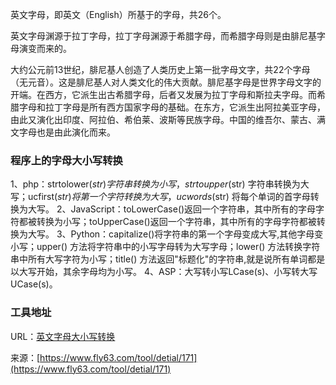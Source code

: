 英文字母，即英文（English）所基于的字母，共26个。

英文字母渊源于拉丁字母，拉丁字母渊源于希腊字母，而希腊字母则是由腓尼基字母演变而来的。

大约公元前13世纪，腓尼基人创造了人类历史上第一批字母文字，共22个字母（无元音）。这是腓尼基人对人类文化的伟大贡献。腓尼基字母是世界字母文字的开端。在西方，它派生出古希腊字母，后者又发展为拉丁字母和斯拉夫字母。而希腊字母和拉丁字母是所有西方国家字母的基础。在东方，它派生出阿拉美亚字母，由此又演化出印度、阿拉伯、希伯莱、波斯等民族字母。中国的维吾尔、蒙古、满文字母也是由此演化而来。

### 程序上的字母大小写转换
1、php：strtolower($str) 字符串转换为小写，strtoupper($str) 字符串转换为大写；ucfirst($str) 将第一个字符转换为大写，ucwords($str) 将每个单词的首字母转换为大写。
2、JavaScript：toLowerCase()返回一个字符串，其中所有的字母字符都被转换为小写；toUpperCase()返回一个字符串，其中所有的字母字符都被转换为大写。
3、Python：capitalize()将字符串的第一个字母变成大写,其他字母变小写；upper() 方法将字符串中的小写字母转为大写字母；lower() 方法转换字符串中所有大写字符为小写；title() 方法返回"标题化"的字符串,就是说所有单词都是以大写开始，其余字母均为小写。
4、ASP：大写转小写LCase(s)、小写转大写UCase(s)。

### 工具地址
URL：[英文字母大小写转换](https://www.fly63.com/tool/daxiaoxie/)

来源：[https://www.fly63.com/tool/detial/171](https://www.fly63.com/tool/detial/171)

